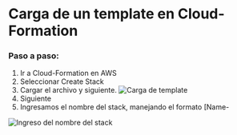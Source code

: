 # Carga de un template en Cloud-Formation

### Paso a paso:


1. Ir a Cloud-Formation en AWS
2. Seleccionar Create Stack
3. Cargar el archivo y siguiente.
![Carga de template](https://github.com/grupo-exito-ecommerce/exito-vtex-doc/blob/master/resources/images/Screenshot%20at%20Feb%2015%2011-36-32.png?raw=true)
4. Siguiente
5. Ingresamos el nombre del stack, manejando el formato [Name- 


![Ingreso del nombre del stack](https://github.com/grupo-exito-ecommerce/exito-vtex-doc/blob/master/resources/images/Screenshot%20at%20Feb%2015%2011-37-54.png?raw=true)

<!--stackedit_data:
eyJoaXN0b3J5IjpbMTQ2OTU4NDcxNV19
-->